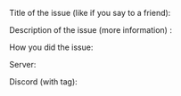 Title of the issue (like if you say to a friend):


Description of the issue (more information) :



How you did the issue:




Server:

Discord (with tag):

